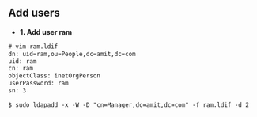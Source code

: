 ## Add users
- **1. Add user ram**
```html
# vim ram.ldif         
dn: uid=ram,ou=People,dc=amit,dc=com
uid: ram
cn: ram
objectClass: inetOrgPerson
userPassword: ram
sn: 3    

$ sudo ldapadd -x -W -D "cn=Manager,dc=amit,dc=com" -f ram.ldif -d 2
```
